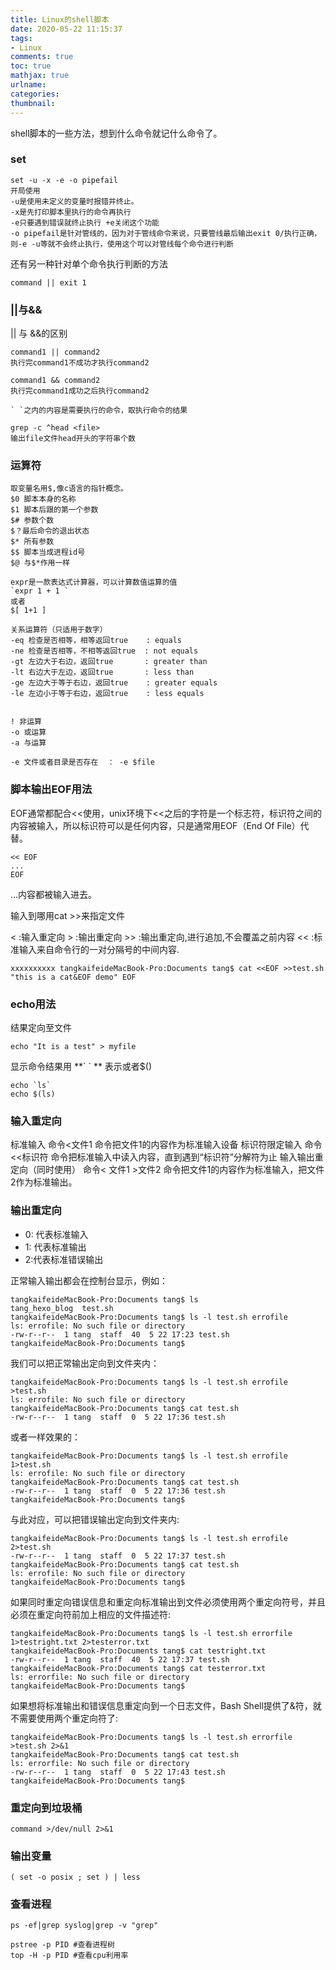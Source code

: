 ```yaml
---
title: Linux的shell脚本
date: 2020-05-22 11:15:37
tags: 
- Linux
comments: true
toc: true
mathjax: true
urlname:
categories:
thumbnail:
---
```


shell脚本的一些方法，想到什么命令就记什么命令了。

### set

```shell
set -u -x -e -o pipefail
开局使用
-u是使用未定义的变量时报错并终止。
-x是先打印脚本里执行的命令再执行
-e只要遇到错误就终止执行 +e关闭这个功能
-o pipefail是针对管线的，因为对于管线命令来说，只要管线最后输出exit 0/执行正确，则-e -u等就不会终止执行，使用这个可以对管线每个命令进行判断
```

还有另一种针对单个命令执行判断的方法

```shell
command || exit 1
```

### ||与&& 

|| 与 &&的区别

```shell
command1 || command2
执行完command1不成功才执行command2

command1 && command2 
执行完command1成功之后执行command2
```

```shel
` `之内的内容是需要执行的命令，取执行命令的结果
```

```shell
grep -c ^head <file>
输出file文件head开头的字符串个数
```

### 运算符

```shell
取变量名用$,像c语言的指针概念。
$0 脚本本身的名称
$1 脚本后跟的第一个参数
$# 参数个数
$？最后命令的退出状态
$* 所有参数
$$ 脚本当成进程id号
$@ 与$*作用一样
```

```shel
expr是一款表达式计算器，可以计算数值运算的值
`expr 1 + 1 `
或者
$[ 1+1 ]
```

```shell
关系运算符（只适用于数字）
-eq 检查是否相等，相等返回true    : equals
-ne 检查是否相等，不相等返回true  : not equals
-gt 左边大于右边，返回true       : greater than
-lt 右边大于左边，返回true       : less than
-ge 左边大于等于右边，返回true    : greater equals
-le 左边小于等于右边，返回true    : less equals


! 非运算
-o 或运算
-a 与运算

-e 文件或者目录是否存在  ： -e $file
```

### 脚本输出EOF用法

EOF通常都配合<<使用，unix环境下<<之后的字符是一个标志符，标识符之间的内容被输入，所以标识符可以是任何内容，只是通常用EOF（End Of File）代替。

```shell
<< EOF
...
EOF
```

...内容都被输入进去。

输入到哪用cat >>来指定文件

< :输入重定向
\> :输出重定向
\>> :输出重定向,进行追加,不会覆盖之前内容
<< :标准输入来自命令行的一对分隔号的中间内容.

```shell
xxxxxxxxxx tangkaifeideMacBook-Pro:Documents tang$ cat <<EOF >>test.sh "this is a cat&EOF demo" EOF
```

### echo用法

结果定向至文件

```shell
echo "It is a test" > myfile
```

显示命令结果用   **\`   \` ** 表示或者$()

```shell
echo `ls`
echo $(ls)
```

### 输入重定向

标准输入	命令<文件1	命令把文件1的内容作为标准输入设备
标识符限定输入	命令<<标识符	命令把标准输入中读入内容，直到遇到“标识符”分解符为止
输入输出重定向（同时使用）	命令< 文件1 >文件2	命令把文件1的内容作为标准输入，把文件2作为标准输出。

### 输出重定向

- 0: 代表标准输入
- 1: 代表标准输出
- 2:代表标准错误输出

正常输入输出都会在控制台显示，例如：

```shell
tangkaifeideMacBook-Pro:Documents tang$ ls
tang_hexo_blog	test.sh
tangkaifeideMacBook-Pro:Documents tang$ ls -l test.sh errofile
ls: errofile: No such file or directory
-rw-r--r--  1 tang  staff  40  5 22 17:23 test.sh
tangkaifeideMacBook-Pro:Documents tang$ 
```

我们可以把正常输出定向到文件夹内：

```shell
tangkaifeideMacBook-Pro:Documents tang$ ls -l test.sh errofile >test.sh 
ls: errofile: No such file or directory
tangkaifeideMacBook-Pro:Documents tang$ cat test.sh 
-rw-r--r--  1 tang  staff  0  5 22 17:36 test.sh
```

或者一样效果的：

```shell
tangkaifeideMacBook-Pro:Documents tang$ ls -l test.sh errofile 1>test.sh 
ls: errofile: No such file or directory
tangkaifeideMacBook-Pro:Documents tang$ cat test.sh 
-rw-r--r--  1 tang  staff  0  5 22 17:36 test.sh
tangkaifeideMacBook-Pro:Documents tang$ 
```

与此对应，可以把错误输出定向到文件夹内:

```shell
tangkaifeideMacBook-Pro:Documents tang$ ls -l test.sh errofile 2>test.sh 
-rw-r--r--  1 tang  staff  0  5 22 17:37 test.sh
tangkaifeideMacBook-Pro:Documents tang$ cat test.sh 
ls: errofile: No such file or directory
tangkaifeideMacBook-Pro:Documents tang$ 
```

如果同时重定向错误信息和重定向标准输出到文件必须使用两个重定向符号，并且必须在重定向符前加上相应的文件描述符:

```shell
tangkaifeideMacBook-Pro:Documents tang$ ls -l test.sh errorfile 1>testright.txt 2>testerror.txt 
tangkaifeideMacBook-Pro:Documents tang$ cat testright.txt 
-rw-r--r--  1 tang  staff  40  5 22 17:37 test.sh
tangkaifeideMacBook-Pro:Documents tang$ cat testerror.txt 
ls: errorfile: No such file or directory
tangkaifeideMacBook-Pro:Documents tang$ 
```

如果想将标准输出和错误信息重定向到一个日志文件，Bash Shell提供了&符，就不需要使用两个重定向符了:

```shell
tangkaifeideMacBook-Pro:Documents tang$ ls -l test.sh errorfile >test.sh 2>&1
tangkaifeideMacBook-Pro:Documents tang$ cat test.sh 
ls: errorfile: No such file or directory
-rw-r--r--  1 tang  staff  0  5 22 17:43 test.sh
tangkaifeideMacBook-Pro:Documents tang$ 
```

### 重定向到垃圾桶

```shell
command >/dev/null 2>&1
```

### 输出变量

```( set -o posix ; set ) | less```

### 查看进程

```shell
ps -ef|grep syslog|grep -v "grep"

pstree -p PID #查看进程树
top -H -p PID #查看cpu利用率
```



